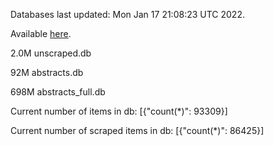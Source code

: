 Databases last updated: Mon Jan 17 21:08:23 UTC 2022. 

Available [here](https://github.com/cbeauhilton/ash-db/releases).

2.0M	unscraped.db

92M	abstracts.db

698M	abstracts_full.db

Current number of items in db:
[{"count(*)": 93309}]

Current number of scraped items in db:
[{"count(*)": 86425}]
